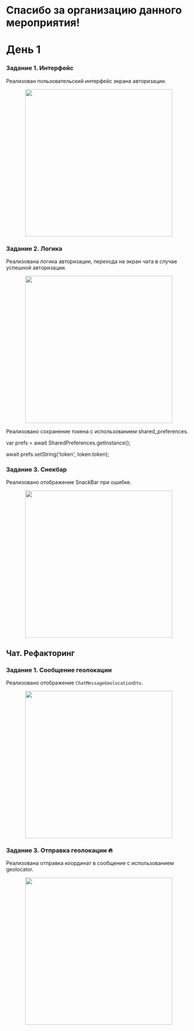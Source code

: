 # Спасибо за организацию данного мероприятия!


# День 1

### Задание 1. Интерфейс

Реализован пользовательский интерфейс экрана авторизации.

<p align="center">
<img src="./docs/assets/day1/auth-loading.png" width="400" alt="" />
</p>

### Задание 2. Логика

Реализована логика авторизации, перехода на экран чата в случае успешной авторизации.

<p align="center">
<img src="./docs/assets/day1/chat-screen.png" width="400" alt="" />
</p>

Реализовано сохранение токена с использованием shared_preferences.

var prefs = await SharedPreferences.getInstance();

await prefs.setString('token', token.token);

### Задание 3. Снекбар

Реализовано отображение SnackBar при ошибке.

<p align="center">
<img src="./docs/assets/day1/auth-error.png" width="400" alt="" />
</p>

## Чат. Рефакторинг

### Задание 1. Сообщение геолокации

Реализовано отображение `ChatMessageGeolocationDto`.

<p align="center">
<img src="./docs/assets/day1/chat-message-geo-location-dto.png" width="400" alt="" />
</p>

### Задание 3. Отправка геолокации 🔥

Реализована отправка координат в сообщение с использованием geolocator.

<p align="center">
<img src="./docs/assets/day1/chat-message-geo-location-dto.png" width="400" alt="" />
</p>
